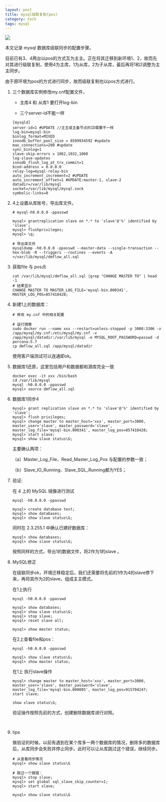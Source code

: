 ```yaml
---
layout: post
title: mysql级联复制(pos)
category: tech
tags: mysql
---
```

![](https://cdn.kelu.org/blog/tags/mysql.jpg)

本文记录 mysql 数据库级联同步的配置步骤。

目前已有3、4两台以pos的方式互为主主。正在将其迁移到新环境1、2，故而先对其进行级联复制，使用4为主库，1为从库，2为子从库，最后再将1和2调整为主主同步。

由于原环境为pos的方式进行同步，故而级联复制也以pos方式进行。

1. 三个数据库实例修改my.cnf配置文件，

   * 主库4  和 从库1 要打开log-bin


   * 三个server-id不能一样

   ```
   [mysqld]
   server-id=1 #UPDATE //主主或主备节点的ID需要不一样
   log-bin=mysql-bin
   binlog_format=MIXED
   innodb_buffer_pool_size = 8589934592 #update
   max_connections=200 #update
   sync_binlog=1
   slave-skip-errors = 1062,1032,1060
   log-slave-updates
   innodb_flush_log_at_trx_commit=1
   bind-address = 0.0.0.0
   relay-log=mysql-relay-bin
   auto_increment_increment=2 #UPDATE
   auto_increment_offset=1 #UPDATE:master-1, slave-2
   datadir=/var/lib/mysql
   socket=/var/lib/mysql/mysql.sock
   symbolic-links=0
   ```

2. 4上设置从库账号，导出库文件。

   ```
   # mysql-h0.0.0.0 -ppasswd

   mysql> grantreplication slave on *.* to 'slave'@'%' identified by 'slave';
   mysql> flushprivileges;
   mysql> \q;

   # 导出库文件
   mysqldump -h0.0.0.0 -ppasswd --master-data --single-transaction --hex-blob -R --triggers --routines --events -A >/var/lib/mysql/dmflow_all.sql
   ```

3. 获取file 与 pos点 

   ```
   cat /var/lib/mysql/dmflow_all.sql |grep "CHANGE MASTER TO" | head -1
   # 结果显示
   CHANGE MASTER TO MASTER_LOG_FILE='mysql-bin.000341', MASTER_LOG_POS=857418428;
   ```

4. 新建1上的数据库：

   ```
   # 修改 my.cnf 中的相关配置

   # 运行镜像
   sudo docker run --name xxx --restart=unless-stopped -p 3000:3306 -v /app/mysql/my.cnf:/etc/mysql/my.cnf -v /app/mysql/datadir:/var/lib/mysql -e MYSQL_ROOT_PASSWORD=passwd -d percona:5.7
   cp dmflow_all.sql /app/mysql/datadir
   ```

   使用客户端测试可以连通即ok。

5. 数据库1还原，这里包括用户和数据都和源库完全一致

   ```
   docker exec -it xxx /bin/bash
   cd /var/lib/mysql
   mysql -h0.0.0.0 -ppasswd
   mysql> source dmflow_all.sql
   ```

6. 数据库1同步4 

   ```
   mysql> grant replication slave on *.* to 'slave'@'%' identified by 'slave';
   mysql> flush privileges;
   mysql> change master to master_host='xxx', master_port=3000, master_user='slave', master_password='slave', master_log_file='mysql-bin.000341', master_log_pos=857418428;
   mysql> start slave;
   mysql> show slave status\G;
   ```

   主要确认两项：

   （a）Master_Log_File、Read_Master_Log_Pos 与配置的参数一致；

   （b）Slave_IO_Running、Slave_SQL_Running都为YES； 

7. 验证:

   在 4 上的 MySQL 镜像进行测试

   ```
   mysql -h0.0.0.0 -ppasswd

   mysql> create database test;
   mysql> show databases;
   mysql> show slave status\G;
   ```

   同时在 2.3.255.1 中确认已建好数据库：

   ```
   mysql> show databases;
   mysql> show slave status\G;
   ```

   按照同样的方式，导出1的数据文件，将2作为1的slave 。

8. MySQL修正

   在级联同步ok，环境迁移稳定后，我们还需要将先前的1作为4的slave停下来，再将其作为2的slave，组成主主模式。

   在1上执行

   ```
   mysql -h0.0.0.0 -ppasswd

   mysql> show databases;
   mysql> show slave status\G;
   mysql> stop slave;
   mysql> reset slave all;

   mysql> show master status;
   ```

   在2上查看file和pos：

   ```
   mysql -h0.0.0.0 -ppasswd

   mysql> show slave status\G;
   mysql> show master status;
   ```

   在1上 执行slave操作

   ```
   mysql> change master to master_host='xxx', master_port=3000, master_user='slave', master_password='slave', master_log_file='mysql-bin.000005', master_log_pos=915704247;
   start slave;

   show slave status\G;
   ```

   验证操作按照先前的方式，创建删除数据库进行对照。

   ​

9. tips

   做验证的时候，以前有遇到在某个库多一两个数据库的情况，删除多的数据库后，从库同步会失败并停止同步。此时可以让从库跳过这个错误，继续同步。

   ```
   # 从查看同步情况
   mysql> show slave status\G  

   # 跳过一个报错：
   mysql> stop slave; 
   mysql> set global sql_slave_skip_counter=1; 
   mysql> start slave; 

   mysql> show slave status\G 
   ```

   ​

   ​

   ​